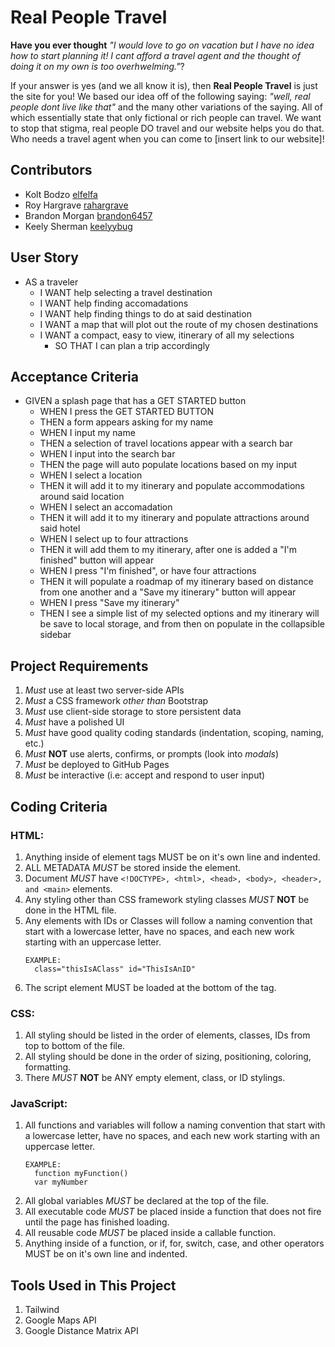 # Real People Travel

**Have you ever thought** _"I would love to go on vacation but I have no idea how to start planning it! I cant afford a travel agent and the thought of doing it on my own is too overhwelming."_?

If your answer is yes (and we all know it is), then **Real People Travel** is just the site for you! We based our idea off of the following saying: _"well, real people dont live like that"_ and the many other variations of the saying. All of which essentially state that only fictional or rich people can travel. We want to stop that stigma, real people DO travel and our website helps you do that. Who needs a travel agent when you can come to [insert link to our website]!

## Contributors
* Kolt Bodzo [elfelfa](https://github.com/Elfelfa)
* Roy Hargrave [rahargrave](https://github.com/rahargrave)
* Brandon Morgan [brandon6457](https://github.com/brandon6457)
* Keely Sherman [keelyybug](https://github.com/keelyybug)

## User Story


* AS a traveler
    * I WANT help selecting a travel destination
    * I WANT help finding accomadations
    * I WANT help finding things to do at said destination
    * I WANT a map that will plot out the route of my chosen destinations
    * I WANT a compact, easy to view, itinerary of all my selections
        * SO THAT I can plan a trip accordingly


## Acceptance Criteria

* GIVEN a splash page that has a GET STARTED button
    * WHEN I press the GET STARTED BUTTON
    * THEN a form appears asking for my name
    * WHEN I input my name
    * THEN a selection of travel locations appear with a search bar
    * WHEN I input into the search bar
    * THEN the page will auto populate locations based on my input
    * WHEN I select a location
    * THEN it will add it to my itinerary and populate accommodations around said location
    * WHEN I select an accomadation
    * THEN it will add it to my itinerary and populate attractions around said hotel
    * WHEN I select up to four attractions
    * THEN it will add them to my itinerary, after one is added a "I'm finished" button will appear
    * WHEN I press "I'm finished", or have four attractions
    * THEN it will populate a roadmap of my itinerary based on distance from one another and a "Save my itinerary" button will appear
    * WHEN I press "Save my itinerary"
    * THEN I see a simple list of my selected options and my itinerary will be save to local storage, and from then on populate in the collapsible sidebar


## Project Requirements

1. _Must_ use at least two server-side APIs
2. _Must_ a CSS framework *other than* Bootstrap
3. _Must_ use client-side storage to store persistent data
4. _Must_ have a polished UI
5. _Must_ have good quality coding standards (indentation, scoping, naming, etc.)
6. _Must_ **NOT** use alerts, confirms, or prompts (look into *modals*)
7. _Must_ be deployed to GitHub Pages
8. _Must_ be interactive (i.e: accept and respond to user input)


## Coding Criteria

### HTML:

1. Anything inside of element tags MUST be on it's own line and indented.
2. ALL METADATA _MUST_ be stored inside the <head> element.
3. Document _MUST_ have `<!DOCTYPE>, <html>, <head>, <body>, <header>, and <main>` elements.
4. Any styling other than CSS framework styling classes _MUST_ **NOT** be done in the HTML file.
5. Any elements with IDs or Classes will follow a naming convention that start with a lowercase letter, 
    have no spaces, and each new work starting with an uppercase letter.
    ```
    EXAMPLE:
      class="thisIsAClass" id="ThisIsAnID"
    ```
6. The script element MUST be loaded at the bottom of the <body> tag.


### CSS:

1. All styling should be listed in the order of elements, classes, IDs from top to bottom of the file.
2. All styling should be done in the order of sizing, positioning, coloring, formatting.
3. There _MUST_ **NOT** be ANY empty element, class, or ID stylings.


### JavaScript:

1. All functions and variables will follow a naming convention that start with a lowercase letter, 
    have no spaces, and each new work starting with an uppercase letter.
    ```
    EXAMPLE:
      function myFunction()
      var myNumber
    ```  
2. All global variables _MUST_ be declared at the top of the file.
3. All executable code _MUST_ be placed inside a function that does not fire until the page has finished loading.
4. All reusable code _MUST_ be placed inside a callable function.
5. Anything inside of a function, or if, for, switch, case, and other operators MUST be on it's own line and indented.

## Tools Used in This Project
1. Tailwind
2. Google Maps API
3. Google Distance Matrix API
